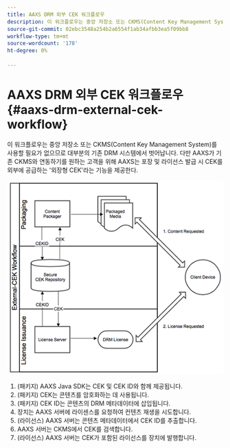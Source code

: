 ```yaml
---
title: AAXS DRM 외부 CEK 워크플로우
description: 이 워크플로우는 중앙 저장소 또는 CKMS(Content Key Management System)를 사용할 필요가 없으므로 대부분의 기존 DRM 시스템에서 벗어납니다
source-git-commit: 02ebc3548a254b2a6554f1ab34afbb3ea5f09bb8
workflow-type: tm+mt
source-wordcount: '178'
ht-degree: 0%

---
```


# AAXS DRM 외부 CEK 워크플로우{#aaxs-drm-external-cek-workflow}

이 워크플로우는 중앙 저장소 또는 CKMS(Content Key Management System)를 사용할 필요가 없으므로 대부분의 기존 DRM 시스템에서 벗어납니다. 다만 AAXS가 기존 CKMS와 연동하기를 원하는 고객을 위해 AAXS는 포장 및 라이선스 발급 시 CEK를 외부에 공급하는 &#39;외장형 CEK&#39;라는 기능을 제공한다.

![](assets/ECEK_Workflow.PNG)

1. (패키지) AAXS Java SDK는 CEK 및 CEK ID와 함께 제공됩니다.
1. (패키지) CEK는 콘텐츠를 암호화하는 데 사용됩니다.
1. (패키지) CEK ID는 콘텐츠의 DRM 메타데이터에 삽입됩니다.
1. 장치는 AAXS 서버에 라이센스를 요청하여 컨텐츠 재생을 시도합니다.
1. (라이선스) AAXS 서버는 콘텐츠 메타데이터에서 CEK ID를 추출합니다.
1. AAXS 서버는 CKMS에서 CEK를 검색합니다.
1. (라이선스) AAXS 서버는 CEK가 포함된 라이선스를 장치에 발행합니다.

